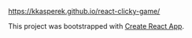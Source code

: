 https://kkasperek.github.io/react-clicky-game/

This project was bootstrapped with [Create React App](https://github.com/facebook/create-react-app).

